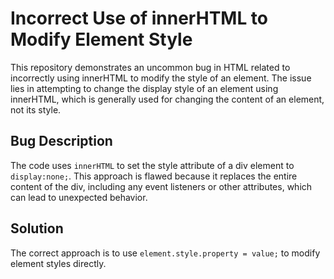 # Incorrect Use of innerHTML to Modify Element Style
This repository demonstrates an uncommon bug in HTML related to incorrectly using innerHTML to modify the style of an element.  The issue lies in attempting to change the display style of an element using innerHTML, which is generally used for changing the content of an element, not its style.

## Bug Description
The code uses `innerHTML` to set the style attribute of a div element to `display:none;`.  This approach is flawed because it replaces the entire content of the div, including any event listeners or other attributes, which can lead to unexpected behavior.

## Solution
The correct approach is to use `element.style.property = value;` to modify element styles directly.
